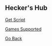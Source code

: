 ## Hecker's Hub

[Get Script](https://hecker-cheats.github.io/heckers_hub/loads.lua)


[Games Supported](https://hecker-cheats.github.io/heckers_hub/games)


[Go Back](http://hecker-cheats.github.io/heckers-hub)
